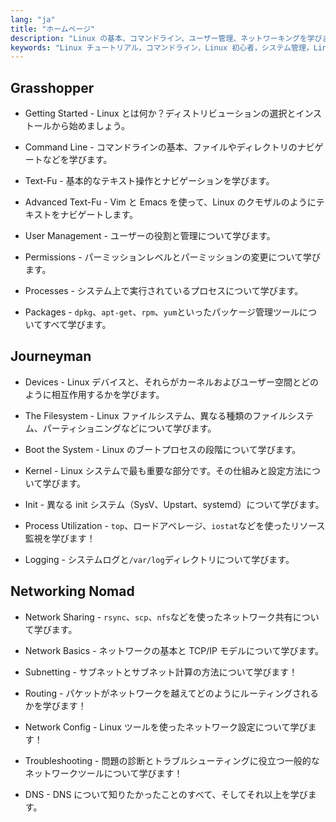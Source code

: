 ```yaml
---
lang: "ja"
title: "ホームページ"
description: "Linux の基本、コマンドライン、ユーザー管理、ネットワーキングを学びます。効果的な Linux システム管理のために、初心者から上級者向けのトピックを探求します。"
keywords: "Linux チュートリアル，コマンドライン，Linux 初心者，システム管理，Linux ガイド，ネットワーキング，パッケージ管理，Linux コマンド"
---
```


## Grasshopper

- Getting Started - Linux とは何か？ディストリビューションの選択とインストールから始めましょう。

- Command Line - コマンドラインの基本、ファイルやディレクトリのナビゲートなどを学びます。

- Text-Fu - 基本的なテキスト操作とナビゲーションを学びます。

- Advanced Text-Fu - Vim と Emacs を使って、Linux のクモザルのようにテキストをナビゲートします。

- User Management - ユーザーの役割と管理について学びます。

- Permissions - パーミッションレベルとパーミッションの変更について学びます。

- Processes - システム上で実行されているプロセスについて学びます。

- Packages - `dpkg`、`apt-get`、`rpm`、`yum`といったパッケージ管理ツールについてすべて学びます。

## Journeyman

- Devices - Linux デバイスと、それらがカーネルおよびユーザー空間とどのように相互作用するかを学びます。

- The Filesystem - Linux ファイルシステム、異なる種類のファイルシステム、パーティショニングなどについて学びます。

- Boot the System - Linux のブートプロセスの段階について学びます。

- Kernel - Linux システムで最も重要な部分です。その仕組みと設定方法について学びます。

- Init - 異なる init システム（SysV、Upstart、systemd）について学びます。

- Process Utilization - `top`、ロードアベレージ、`iostat`などを使ったリソース監視を学びます！

- Logging - システムログと`/var/log`ディレクトリについて学びます。

## Networking Nomad

- Network Sharing - `rsync`、`scp`、`nfs`などを使ったネットワーク共有について学びます。

- Network Basics - ネットワークの基本と TCP/IP モデルについて学びます。

- Subnetting - サブネットとサブネット計算の方法について学びます！

- Routing - パケットがネットワークを越えてどのようにルーティングされるかを学びます！

- Network Config - Linux ツールを使ったネットワーク設定について学びます！

- Troubleshooting - 問題の診断とトラブルシューティングに役立つ一般的なネットワークツールについて学びます！

- DNS - DNS について知りたかったことのすべて、そしてそれ以上を学びます。
